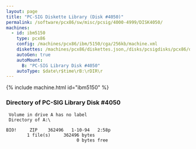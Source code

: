 ```yaml
---
layout: page
title: "PC-SIG Diskette Library (Disk #4050)"
permalink: /software/pcx86/sw/misc/pcsig/4000-4999/DISK4050/
machines:
  - id: ibm5150
    type: pcx86
    config: /machines/pcx86/ibm/5150/cga/256kb/machine.xml
    diskettes: /machines/pcx86/diskettes.json,/disks/pcsigdisks/pcx86/diskettes.json
    autoGen: true
    autoMount:
      B: "PC-SIG Library Disk #4050"
    autoType: $date\r$time\rB:\rDIR\r
---
```


{% include machine.html id="ibm5150" %}

### Directory of PC-SIG Library Disk #4050

     Volume in drive A has no label
     Directory of A:\

    BIO!     ZIP    362496   1-10-94   2:58p
            1 file(s)     362496 bytes
                               0 bytes free

